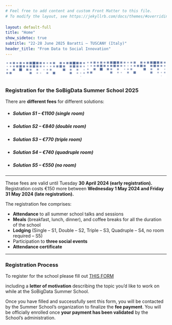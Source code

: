 ```yaml
---
# Feel free to add content and custom Front Matter to this file.
# To modify the layout, see https://jekyllrb.com/docs/themes/#overriding-theme-defaults

layout: default-full
title: "Home"
show_sidetoc: true
subtitle: "22-28 June 2025 Baratti – TUSCANY (Italy)"
header_title: "From Data to Social Innovation"
---
```


<div class="full-width-wrapper">
    <img src="/assets/images/header.svg" alt="sbd-pattern" class="full-width-image">
</div>

<div class="registration">
    <div class="container">
        <div class="row pt-2 ">
            <div class="col-md-8 offset-md-2 col-sm-12">
                <h3>Registration for the SoBigData Summer School 2025</h3>
                <p style="text-align:justify">There are <strong>different fees</strong> for different solutions: </p>
                    <ul>
<li><h5>Solution S1 – €1100 (single room)</h5></li>
<li><h5>Solution S2 – €840 (double room)</h5></li>
<li><h5>Solution S3 – €770 (triple room)</h5></li>
<li><h5>Solution S4 – €740 (quadruple room)</h5></li>
<li><h5>Solution S5 – €550 (no room)</h5></li>
                    </ul>
                <hr>
                <p>These fees are valid until Tuesday <strong>30 April 2024 (early registration).</strong>
                Registration costs €150 more between <strong>Wednesday 1 May 2024 and Friday 31 May 2024 (late registration).</strong></p>
                <p>The registration fee comprises:</p>
                <ul>
                    <li><strong>Attendance</strong> to all summer school talks and sessions</li>
                    <li><strong>Meals</strong> (breakfast, lunch, dinner), and coffee breaks for all the duration of the school</li>
                    <li><strong>Lodging</strong> (Single – S1, Double – S2, Triple – S3, Quadruple – S4, no room required – S5)</li>
                    <li>Participation to <strong>three social events</strong></li>
                    <li><strong>Attendance certificate</strong></li>
                </ul>
                <hr>
            </div>
        </div>
    </div>

</div>

<div class="registration">
    <div class="container">
        <div class="row pt-2 ">
            <div class="col-md-8 offset-md-2 col-sm-12">
                <h3>Registration Process</h3>
                <p>
                    To register for the school please fill out <a href="">THIS FORM</a>
                    </p>
                    <p>including a <strong>letter of motivation</strong> describing the topic you’d like to work on while at the SoBigData Summer School.</p>
                    <p>Once you have filled and successfully sent this form, you will be contacted by the Summer School’s organization to finalize the <strong>fee payment</strong>. You will be officially enrolled once <strong>your payment has been validated</strong> by the School’s administration.
                    </p>
            </div>
        </div>
    </div>
</div>

